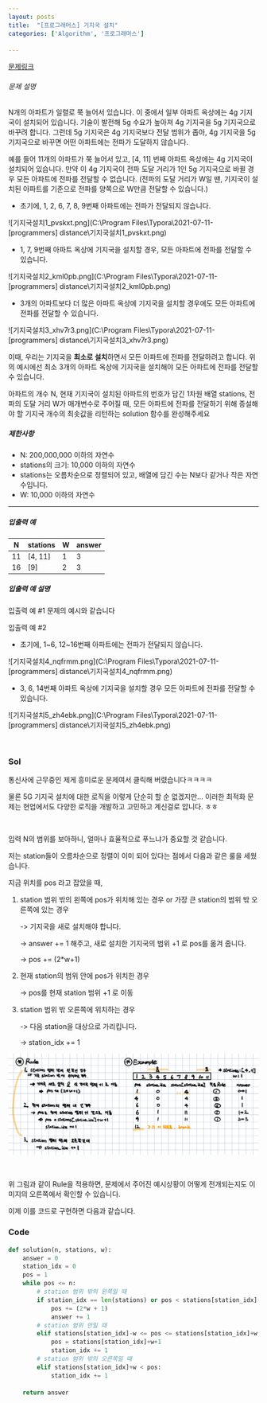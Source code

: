```yaml
---
layout: posts
title:  "[프로그래머스] 기지국 설치"
categories: ['Algorithm', '프로그래머스']

---
```


[문제링크](https://programmers.co.kr/learn/courses/30/lessons/12979)
<br/>



###### 문제 설명

N개의 아파트가 일렬로 쭉 늘어서 있습니다. 이 중에서 일부 아파트 옥상에는 4g 기지국이 설치되어 있습니다. 기술이 발전해 5g 수요가 높아져 4g 기지국을 5g 기지국으로 바꾸려 합니다. 그런데 5g 기지국은 4g 기지국보다 전달 범위가 좁아, 4g 기지국을 5g 기지국으로 바꾸면 어떤 아파트에는 전파가 도달하지 않습니다.

예를 들어 11개의 아파트가 쭉 늘어서 있고, [4, 11] 번째 아파트 옥상에는 4g 기지국이 설치되어 있습니다. 만약 이 4g 기지국이 전파 도달 거리가 1인 5g 기지국으로 바뀔 경우 모든 아파트에 전파를 전달할 수 없습니다. (전파의 도달 거리가 W일 땐, 기지국이 설치된 아파트를 기준으로 전파를 양쪽으로 W만큼 전달할 수 있습니다.)

- 초기에, 1, 2, 6, 7, 8, 9번째 아파트에는 전파가 전달되지 않습니다.

![기지국설치1_pvskxt.png](C:\Program Files\Typora\2021-07-11-[programmers] distance\기지국설치1_pvskxt.png)

- 1, 7, 9번째 아파트 옥상에 기지국을 설치할 경우, 모든 아파트에 전파를 전달할 수 있습니다.

![기지국설치2_kml0pb.png](C:\Program Files\Typora\2021-07-11-[programmers] distance\기지국설치2_kml0pb.png)

- 3개의 아파트보다 더 많은 아파트 옥상에 기지국을 설치할 경우에도 모든 아파트에 전파를 전달할 수 있습니다.

![기지국설치3_xhv7r3.png](C:\Program Files\Typora\2021-07-11-[programmers] distance\기지국설치3_xhv7r3.png)

이때, 우리는 기지국을 **최소로 설치**하면서 모든 아파트에 전파를 전달하려고 합니다. 위의 예시에선 최소 3개의 아파트 옥상에 기지국을 설치해야 모든 아파트에 전파를 전달할 수 있습니다.

아파트의 개수 N, 현재 기지국이 설치된 아파트의 번호가 담긴 1차원 배열 stations, 전파의 도달 거리 W가 매개변수로 주어질 때, 모든 아파트에 전파를 전달하기 위해 증설해야 할 기지국 개수의 최솟값을 리턴하는 solution 함수를 완성해주세요

##### 제한사항

- N: 200,000,000 이하의 자연수
- stations의 크기: 10,000 이하의 자연수
- stations는 오름차순으로 정렬되어 있고, 배열에 담긴 수는 N보다 같거나 작은 자연수입니다.
- W: 10,000 이하의 자연수

------

##### 입출력 예

| N    | stations | W    | answer |
| ---- | -------- | ---- | ------ |
| 11   | [4, 11]  | 1    | 3      |
| 16   | [9]      | 2    | 3      |

##### 입출력 예 설명

입출력 예 #1
문제의 예시와 같습니다

입출력 예 #2

- 초기에, 1~6, 12~16번째 아파트에는 전파가 전달되지 않습니다.

![기지국설치4_nqfrmm.png](C:\Program Files\Typora\2021-07-11-[programmers] distance\기지국설치4_nqfrmm.png)

- 3, 6, 14번째 아파트 옥상에 기지국을 설치할 경우 모든 아파트에 전파를 전달할 수 있습니다.

![기지국설치5_zh4ebk.png](C:\Program Files\Typora\2021-07-11-[programmers] distance\기지국설치5_zh4ebk.png)



<br/>

### Sol

통신사에 근무중인 제게 흥미로운 문제여서 클릭해 버렸습니다ㅋㅋㅋㅋ

물론 5G 기지국 설치에 대한 로직을 이렇게 단순히 할 순 없겠지만... 이러한 최적화 문제는 현업에서도 다양한 로직을 개발하고 고민하고 계신걸로 압니다. ㅎㅎ

<br/>

입력 N의 범위를 보아하니, 얼마나 효율적으로 푸느냐가 중요할 것 같습니다. 

저는 station들이 오름차순으로 정렬이 이미 되어 있다는 점에서 다음과 같은 룰을 세웠습니다.

지금 위치를 pos 라고 잡았을 때,

1. station 범위 밖의 왼쪽에 pos가 위치해 있는 경우 or 가장 큰 station의 범위 밖 오른쪽에 있는 경우

   -> 기지국을 새로 설치해야 합니다.

   -> answer += 1 해주고, 새로 설치한 기지국의 범위 +1 로 pos를 옮겨 줍니다.

   -> pos += (2*w+1)

2. 현재 station의 범위 안에 pos가 위치한 경우

   -> pos를 현재 station 범위 +1 로 이동

3. station 범위 밖 오른쪽에 위치하는 경우

   -> 다음 station을 대상으로 가리킵니다.

   -> station_idx += 1



![image](https://github.com/guard1000/guard1000.github.io/blob/master/imgs/%5Bprogrammers%5D%20station_1.png?raw=true)





<br/>

위 그림과 같이 Rule을 적용하면, 문제에서 주어진 예시상황이 어떻게 전개되는지도 이미지의 오른쪽에서 확인할 수 있습니다. 

이제 이를 코드로 구현하면 다음과 같습니다.



### Code

```python
def solution(n, stations, w):
    answer = 0
    station_idx = 0
    pos = 1
    while pos <= n:
        # station 범위 밖의 왼쪽일 때
        if station_idx == len(stations) or pos < stations[station_idx]-w:
            pos += (2*w + 1)
            answer += 1
        # station 범위 안일 때
        elif stations[station_idx]-w <= pos <= stations[station_idx]+w:
            pos = stations[station_idx]+w+1
            station_idx += 1
        # station 범위 밖의 오른쪽일 때
        elif stations[station_idx]+w < pos:
            station_idx += 1
    
    return answer
```















